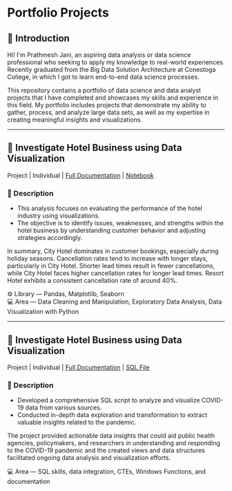 # Portfolio Projects

## 👋 Introduction

Hi! I'm Prathmesh Jani, an aspiring data analysis or data science professional who seeking to apply my knowledge to real-world experiences. 
Recently graduated from the Big Data Solution Architecture at Conestoga College, in which I got to learn end-to-end data science processes.

This repository contains a portfolio of data science and data analyst projects that I have completed and showcases my skills and experience in this field. 
My portfolio includes projects that demonstrate my ability to gather, process, and analyze large data sets, as well as my expertise in creating meaningful insights and visualizations.

---

## 📂 Investigate Hotel Business using Data Visualization
Project | Individual | [Full Documentation](https://github.com/prathmeshjani/Investigate-Hotel-Business-using-DataVisualization) | [Notebook](https://github.com/prathmeshjani/Investigate-Hotel-Business-using-DataVisualization/blob/main/Investigate_Hotel_Business%20(2).ipynb)


### 📌 Description <br>
  - This analysis focuses on evaluating the performance of the hotel industry using visualizations.
  - The objective is to identify issues, weaknesses, and strengths within the hotel business by understanding customer behavior and adjusting strategies accordingly.

In summary, City Hotel dominates in customer bookings, especially during holiday seasons. Cancellation rates tend to increase with longer stays, particularly in City Hotel. Shorter lead times result in fewer cancellations, while City Hotel faces higher cancellation rates for longer lead times. Resort Hotel exhibits a consistent cancellation rate of around 40%.


⚙️ Library — Pandas, Matplotlib, Seaborn <br>
💻 Area — Data Cleaning and Manipulation, Exploratory Data Analysis, Data Visualization with Python

---

## 📂 Investigate Hotel Business using Data Visualization
Project | Individual | [Full Documentation](https://github.com/prathmeshjani/SQL_Covid_Data_Exploration) | [SQL File](https://github.com/prathmeshjani/SQL_Covid_Data_Exploration/blob/main/COVID%20-%20Data%20Exploration.sql)

### 📌 Description <br>
  - Developed a comprehensive SQL script to analyze and visualize COVID-19 data from various sources.
  - Conducted in-depth data exploration and transformation to extract valuable insights related to the pandemic.

The project provided actionable data insights that could aid public health agencies, policymakers, and researchers in understanding and responding to the COVID-19 pandemic and the created views and data structures facilitated ongoing data analysis and visualization efforts.


💻 Area — SQL skills, data integration, CTEs, Windows Functions, and documentation
